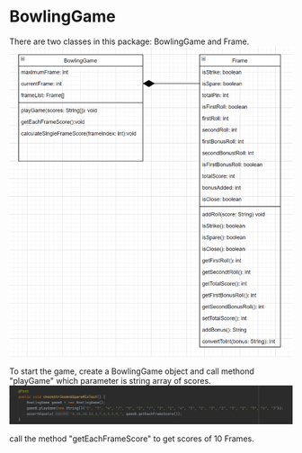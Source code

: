 # BowlingGame
There are two classes in this package: BowlingGame and Frame.
![UML Diagram](./BowlingGameUML.png)

To start the game, create a BowlingGame object and call methond "playGame" which parameter is string array of scores.
![parameter](./parameter.png)

call the method "getEachFrameScore" to get scores of 10 Frames.

